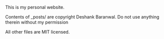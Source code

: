 This is my personal website.

Contents of _posts/ are copyright Deshank Baranwal. Do not use anything therein without my permission

All other files are MIT licensed.
